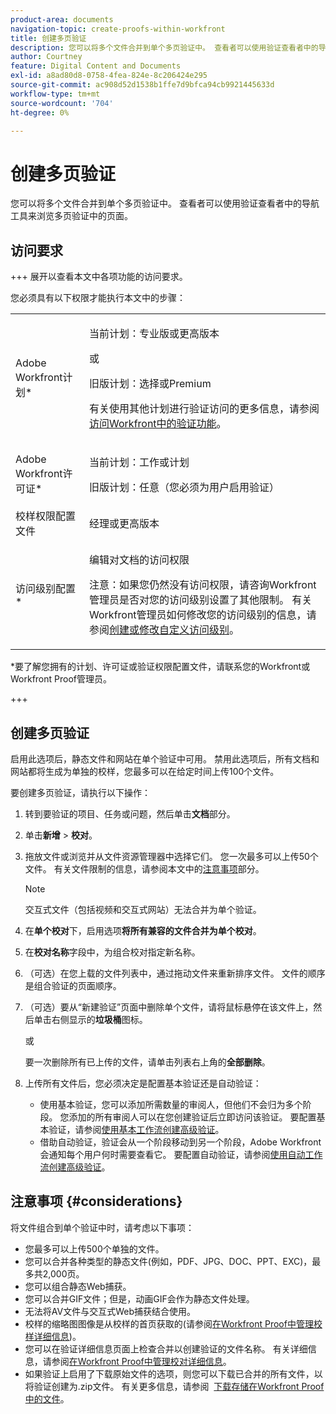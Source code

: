 ```yaml
---
product-area: documents
navigation-topic: create-proofs-within-workfront
title: 创建多页验证
description: 您可以将多个文件合并到单个多页验证中。 查看者可以使用验证查看者中的导航工具来浏览多页验证中的页面。
author: Courtney
feature: Digital Content and Documents
exl-id: a8ad80d8-0758-4fea-824e-8c206424e295
source-git-commit: ac908d52d1538b1ffe7d9bfca94cb9921445633d
workflow-type: tm+mt
source-wordcount: '704'
ht-degree: 0%

---
```


# 创建多页验证

您可以将多个文件合并到单个多页验证中。 查看者可以使用验证查看者中的导航工具来浏览多页验证中的页面。

## 访问要求

+++ 展开以查看本文中各项功能的访问要求。

您必须具有以下权限才能执行本文中的步骤：

<table style="table-layout:auto"> 
 <col> 
 <col> 
 <tbody> 
  <tr> 
   <td role="rowheader">Adobe Workfront计划*</td> 
   <td> <p>当前计划：专业版或更高版本</p> <p>或</p> <p>旧版计划：选择或Premium</p> <p>有关使用其他计划进行验证访问的更多信息，请参阅<a href="/help/quicksilver/administration-and-setup/manage-workfront/configure-proofing/access-to-proofing-functionality.md" class="MCXref xref">访问Workfront中的验证功能</a>。</p> </td> 
  </tr> 
  <tr> 
   <td role="rowheader">Adobe Workfront许可证*</td> 
   <td> <p>当前计划：工作或计划</p> <p>旧版计划：任意（您必须为用户启用验证）</p> </td> 
  </tr> 
  <tr> 
   <td role="rowheader">校样权限配置文件 </td> 
   <td>经理或更高版本</td> 
  </tr> 
  <tr> 
   <td role="rowheader">访问级别配置*</td> 
   <td> <p>编辑对文档的访问权限</p> <p>注意：如果您仍然没有访问权限，请咨询Workfront管理员是否对您的访问级别设置了其他限制。 有关Workfront管理员如何修改您的访问级别的信息，请参阅<a href="../../../administration-and-setup/add-users/configure-and-grant-access/create-modify-access-levels.md" class="MCXref xref">创建或修改自定义访问级别</a>。</p> </td> 
  </tr> 
 </tbody> 
</table>

&#42;要了解您拥有的计划、许可证或验证权限配置文件，请联系您的Workfront或Workfront Proof管理员。

+++

## 创建多页验证

启用此选项后，静态文件和网站在单个验证中可用。 禁用此选项后，所有文档和网站都将生成为单独的校样，您最多可以在给定时间上传100个文件。

要创建多页验证，请执行以下操作：

1. 转到要验证的项目、任务或问题，然后单击&#x200B;**文档**&#x200B;部分。
1. 单击&#x200B;**新增** > **校对**。
1. 拖放文件或浏览并从文件资源管理器中选择它们。 您一次最多可以上传50个文件。 有关文件限制的信息，请参阅本文中的[注意事项](#considerations)部分。

   >[!NOTE]
   >
   >交互式文件（包括视频和交互式网站）无法合并为单个验证。

1. 在&#x200B;**单个校对**&#x200B;下，启用选项&#x200B;**将所有兼容的文件合并为单个校对**。
1. 在&#x200B;**校对名称**&#x200B;字段中，为组合校对指定新名称。
1. （可选）在您上载的文件列表中，通过拖动文件来重新排序文件。 文件的顺序是组合验证的页面顺序。
1. （可选）要从“新建验证”页面中删除单个文件，请将鼠标悬停在该文件上，然后单击右侧显示的&#x200B;**垃圾桶**&#x200B;图标。

   或

   要一次删除所有已上传的文件，请单击列表右上角的&#x200B;**全部删除**。

1. 上传所有文件后，您必须决定是配置基本验证还是自动验证：

   * 使用基本验证，您可以添加所需数量的审阅人，但他们不会归为多个阶段。 您添加的所有审阅人可以在您创建验证后立即访问该验证。 要配置基本验证，请参阅[使用基本工作流创建高级验证](../../../review-and-approve-work/proofing/creating-proofs-within-workfront/configure-basic-proof-workflow.md)。
   * 借助自动验证，验证会从一个阶段移动到另一个阶段，Adobe Workfront会通知每个用户何时需要查看它。 要配置自动验证，请参阅[使用自动工作流创建高级验证](../../../review-and-approve-work/proofing/creating-proofs-within-workfront/create-automated-proof-workflow.md)。

## 注意事项 {#considerations}

将文件组合到单个验证中时，请考虑以下事项：

* 您最多可以上传500个单独的文件。
* 您可以合并各种类型的静态文件(例如，PDF、JPG、DOC、PPT、EXC)，最多共2,000页。
* 您可以组合静态Web捕获。
* 您可以合并GIF文件；但是，动画GIF会作为静态文件处理。
* 无法将AV文件与交互式Web捕获结合使用。
* 校样的缩略图图像是从校样的首页获取的(请参阅[在Workfront Proof中管理校样详细信息](../../../workfront-proof/wp-work-proofsfiles/manage-your-work/manage-proof-details.md))。
* 您可以在验证详细信息页面上检查合并以创建验证的文件名称。 有关详细信息，请参阅[在Workfront Proof中管理校对详细信息](../../../workfront-proof/wp-work-proofsfiles/manage-your-work/manage-proof-details.md)。
* 如果验证上启用了下载原始文件的选项，则您可以下载已合并的所有文件，以将验证创建为.zip文件。 有关更多信息，请参阅  [下载存储在Workfront Proof中的文件](../../../workfront-proof/wp-work-proofsfiles/manage-your-work/download-files-stored.md)。
